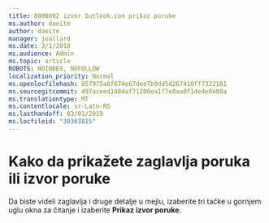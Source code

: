 ```yaml
---
title: 8000092 izvor Outlook.com prikaz poruke
ms.author: daeite
author: daeite
manager: joallard
ms.date: 3/1/2018
ms.audience: Admin
ms.topic: article
ROBOTS: NOINDEX, NOFOLLOW
localization_priority: Normal
ms.openlocfilehash: 857975a8f674e67dee7b9dd5d267410ff7322181
ms.sourcegitcommit: 497aceed1484af71200ea1f7e0aa0f14e4e0e00a
ms.translationtype: MT
ms.contentlocale: sr-Latn-RS
ms.lasthandoff: 03/01/2019
ms.locfileid: "30363815"
---
```

# <a name="how-to-view-message-headers-or-message-source"></a>Kako da prikažete zaglavlja poruka ili izvor poruke

Da biste videli zaglavlja i druge detalje u mejlu, izaberite tri tačke u gornjem uglu okna za čitanje i izaberite **Prikaz izvor poruke**.